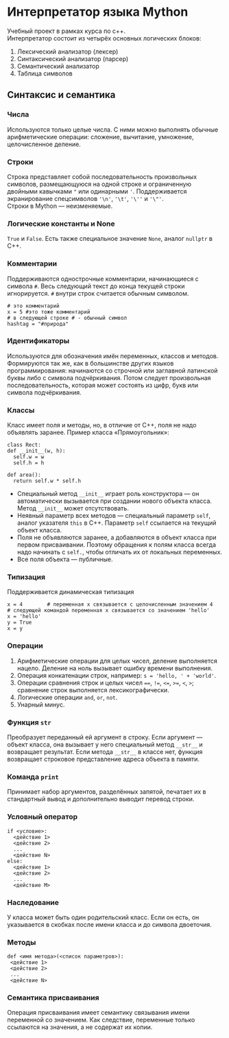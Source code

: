 # Интерпретатор языка Mython
Учебный проект в рамках курса по c++.  
Интерпретатор состоит из четырёх основных логических блоков:
1. Лексический анализатор (лексер)
2. Синтаксический анализатор (парсер)
3. Семантический анализатор
4. Таблица символов

## Синтаксис и семантика
### Числа
Используются только целые числа. С ними можно выполнять обычные арифметические операции: 
сложение, вычитание, умножение, целочисленное деление.

### Строки
Строка представляет собой последовательность произвольных символов, размещающуюся на одной строке и ограниченную 
двойными кавычками `"` или одинарными `'`. Поддерживается экранирование спецсимволов `'\n'`, `'\t'`, `'\''` и `'\"'`.  
Строки в Mython — неизменяемые.

### Логические константы и None
`True` и `False`. Есть также специальное значение `None`, аналог `nullptr` в С++.

### Комментарии
Поддерживаются однострочные комментарии, начинающиеся с символа `#`. Весь следующий текст до конца текущей строки игнорируется. 
`#` внутри строк считается обычным символом.
```
# это комментарий
x = 5 #это тоже комментарий
# в следующей строке # - обычный символ
hashtag = "#природа"
```

### Идентификаторы
Используются для обозначения имён переменных, классов и методов. Формируются так же, как в большинстве других языков программирования: 
начинаются со строчной или заглавной латинской буквы либо с символа подчёркивания. Потом следует произвольная последовательность, которая
может состоять из цифр, букв или символа подчёркивания.

### Классы
Класс имеет поля и методы, но, в отличие от С++, поля не надо объявлять заранее. Пример класса «Прямоугольник»:
```
class Rect:
def __init__(w, h):
  self.w = w
  self.h = h

def area():
  return self.w * self.h
```
* Специальный метод `__init__` играет роль конструктора — он автоматически вызывается при создании нового объекта класса. 
Метод `__init__` может отсутствовать.
* Неявный параметр всех методов — специальный параметр `self`, аналог указателя `this` в C++. Параметр `self` ссылается на 
текущий объект класса.
* Поля не объявляются заранее, а добавляются в объект класса при первом присваивании. Поэтому обращения к полям класса 
всегда надо начинать с `self.`, чтобы отличать их от локальных переменных.
* Все поля объекта — публичные.

### Типизация
Поддерживается динамическая типизация
```
x = 4        # переменная x связывается с целочисленным значением 4
# следующей командой переменная x связывается со значением 'hello'
x = 'hello'
y = True
x = y
```


### Операции
1. Арифметические операции для целых чисел, деление выполняется нацело. Деление на ноль вызывает ошибку времени выполнения.
2. Операция конкатенации строк, например: `s = 'hello, ' + 'world'`.
3. Операции сравнения строк и целых чисел `==`, `!=`, `<=`, `>=`, `<`, `>`; сравнение строк выполняется лексикографически.
4. Логические операции `and`, `or`, `not`.
5. Унарный минус.

### Функция `str`
Преобразует переданный ей аргумент в строку. Если аргумент — объект класса, она вызывает у него специальный метод `__str__` 
и возвращает результат. Если метода `__str__` в классе нет, функция возвращает строковое представление адреса объекта в памяти.

### Команда `print`
Принимает набор аргументов, разделённых запятой, печатает их в стандартный вывод и дополнительно выводит перевод строки.

### Условный оператор
```
if <условие>:
  <действие 1>
  <действие 2>
  ...
  <действие N>
else:
  <действие 1>
  <действие 2>
  ...
  <действие M>
```

### Наследование
У класса может быть один родительский класс. Если он есть, он указывается в скобках после имени класса и до символа двоеточия.

### Методы
```
def <имя метода>(<список параметров>):
 <действие 1>
 <действие 2>
 ...
 <действие N>
```
 
### Семантика присваивания
Операция присваивания имеет семантику связывания имени переменной со значением. 
Как следствие, переменные только ссылаются на значения, а не содержат их копии. 
